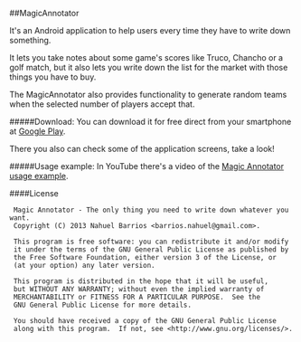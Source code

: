 ##MagicAnnotator

It's an Android application to help users every time they have to write down something. 

It lets you take notes about some game's scores like Truco, Chancho or a golf match, but it also lets you write down the list for the market with those things you have to buy.

The MagicAnnotator also provides functionality to generate random teams when the selected number of players accept that.

#####Download:
You can download it for free direct from your smartphone at <a href="https://play.google.com/store/apps/details?id=com.nbempire.android.magicannotator">Google Play</a>.

There you also can check some of the application screens, take a look!

#####Usage example:
In YouTube there's a video of the <a href="https://www.youtube.com/watch?v=EUuWwH37cNo" target="_blank">Magic Annotator usage example</a>.

####License

     Magic Annotator - The only thing you need to write down whatever you want.
     Copyright (C) 2013 Nahuel Barrios <barrios.nahuel@gmail.com>.

     This program is free software: you can redistribute it and/or modify
     it under the terms of the GNU General Public License as published by
     the Free Software Foundation, either version 3 of the License, or
     (at your option) any later version.

     This program is distributed in the hope that it will be useful,
     but WITHOUT ANY WARRANTY; without even the implied warranty of
     MERCHANTABILITY or FITNESS FOR A PARTICULAR PURPOSE.  See the
     GNU General Public License for more details.

     You should have received a copy of the GNU General Public License
     along with this program.  If not, see <http://www.gnu.org/licenses/>.
